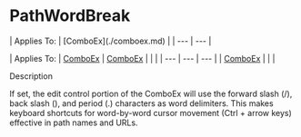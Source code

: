 




<h1 class="heading"><span class="name">PathWordBreak</span></h1>
| Applies To: | [ComboEx](./comboex.md) |
| --- | ---  |

| Applies To: | [ComboEx](./comboex.md) | [ComboEx](./comboex.md) |  |  |
| --- | --- | ---  |
| [ComboEx](./comboex.md) |  |  |


Description


If set, the edit control portion of the ComboEx will use the forward slash (/), back slash (\), and period (.) characters as word delimiters. This makes keyboard shortcuts for word-by-word cursor movement (Ctrl + arrow keys) effective in path names and URLs.



